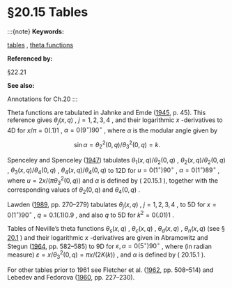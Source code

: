 # §20.15 Tables

:::{note}
**Keywords:**

[tables](http://dlmf.nist.gov/search/search?q=tables) , [theta functions](http://dlmf.nist.gov/search/search?q=theta%20functions)

**Referenced by:**

§22.21

**See also:**

Annotations for Ch.20
:::

Theta functions are tabulated in Jahnke and Emde ([1945](./bib/J.html#bib1158 "Tables of Functions with Formulae and Curves"), p. 45). This reference gives $\theta_{j}\left(x,q\right)$ , $j=1,2,3,4$ , and their logarithmic $x$ -derivatives to 4D for $x/\pi=0(.1)1$ , $\alpha=0(9^{\circ})90^{\circ}$ , where $\alpha$ is the modular angle given by


<a id="E1"></a>
$$
\sin\alpha={\theta_{2}}^{2}\left(0,q\right)/{\theta_{3}}^{2}\left(0,q\right)=k. \tag{20.15.1}
$$

Spenceley and Spenceley ([1947](./bib/S.html#bib2139 "Smithsonian Elliptic Functions Tables")) tabulates $\theta_{1}\left(x,q\right)/\theta_{2}\left(0,q\right)$ , $\theta_{2}\left(x,q\right)/\theta_{2}\left(0,q\right)$ , $\theta_{3}\left(x,q\right)/\theta_{4}\left(0,q\right)$ , $\theta_{4}\left(x,q\right)/\theta_{4}\left(0,q\right)$ to 12D for $u=0(1^{\circ})90^{\circ}$ , $\alpha=0(1^{\circ})89^{\circ}$ , where $u=2x/(\pi{\theta_{3}}^{2}\left(0,q\right))$ and $\alpha$ is defined by ( 20.15.1 ), together with the corresponding values of $\theta_{2}\left(0,q\right)$ and $\theta_{4}\left(0,q\right)$ .

Lawden ([1989](./bib/L.html#bib1385 "Elliptic Functions and Applications"), pp. 270–279) tabulates $\theta_{j}\left(x,q\right)$ , $j=1,2,3,4$ , to 5D for $x=0(1^{\circ})90^{\circ}$ , $q=0.1(.1)0.9$ , and also $q$ to 5D for $k^{2}=0(.01)1$ .

Tables of Neville’s theta functions $\theta_{s}\left(x,q\right)$ , $\theta_{c}\left(x,q\right)$ , $\theta_{d}\left(x,q\right)$ , $\theta_{n}\left(x,q\right)$ (see § [20.1](./20.1.md "§20.1 Special Notation ‣ Notation ‣ Chapter 20 Theta Functions") ) and their logarithmic $x$ -derivatives are given in Abramowitz and Stegun ([1964](./bib/index.html#bib24 "Handbook of Mathematical Functions with Formulas, Graphs, and Mathematical Tables"), pp. 582–585) to 9D for $\varepsilon,\alpha=0(5^{\circ})90^{\circ}$ , where (in radian measure) $\varepsilon=x/{\theta_{3}}^{2}\left(0,q\right)=\pi x/(2K\left(k\right))$ , and $\alpha$ is defined by ( 20.15.1 ).

For other tables prior to 1961 see Fletcher et al. ([1962](./bib/F.html#bib810 "An Index of Mathematical Tables. Vols. I, II"), pp. 508–514) and Lebedev and Fedorova ([1960](./bib/L.html#bib1392 "A Guide to Mathematical Tables"), pp. 227–230).

